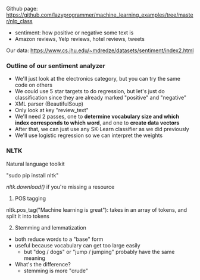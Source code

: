Github page: https://github.com/lazyprogrammer/machine_learning_examples/tree/master/nlp_class

- sentiment: how positive or negative some text is
- Amazon reviews, Yelp reviews, hotel reviews, tweets

Our data: https://www.cs.jhu.edu/~mdredze/datasets/sentiment/index2.html


### Outline of our sentiment analyzer
- We'll just look at the electronics category, but you can try the same code on others
- We could use 5 star targets to do regression, but let's just do classification since they are already marked "positive" and "negative"
- XML parser (BeautifulSoup)
- Only look at key "review_text"
- We'll need 2 passes, one to **determine vocabulary size and which index corresponds to which word**, and one to **create data vectors**
- After that, we can just use any SK-Learn classifier as we did previously
- We'll use logistic regression so we can interpret the weights

### NLTK
Natural language toolkit

"sudo pip install nltk"

*nltk.download()* if you're missing a resource

1. POS tagging

nltk.pos_tag("Machine learning is great"): takes in an array of tokens, and split it into tokens

2. Stemming and lemmatization

- both reduce words to a "base" form
- useful because vocabulary can get too large easily
  - but "dog / dogs" or "jump / jumping" probably have the same meaning
- What's the difference?
  - stemming is more "crude"
